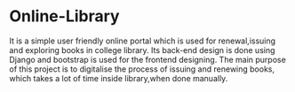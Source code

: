 # Online-Library
It is a simple user friendly online portal which is used for renewal,issuing and exploring books in college library.
Its back-end design is done using Django and bootstrap is used for the frontend designing. The main purpose of this project is to digitalise the process of issuing and renewing books, which takes a lot of time inside library,when done manually.
